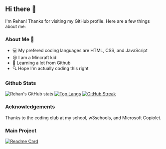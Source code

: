 ## Hi there 👋
I'm Rehan! Thanks for visiting my GitHub profile. Here are a few things about me:

### About Me 🚀
- 💻 My prefered coding languages are HTML, CSS, and JavaScript
- 😆 I am a Mincraft kid
- 🔭 Learning a lot from Github
- 🔍 Hope I'm actually coding this right

### Github Stats
![Rehan's GitHub stats](https://github-readme-stats.vercel.app/api?username=rcreator822&theme=dark&show_icons=true)
[![Top Langs](https://github-readme-stats.vercel.app/api/top-langs/?username=rcreator822&theme=dark)](https://github.com/anuraghazra/github-readme-stats)
[![GitHub Streak](https://streak-stats.demolab.com/?user=rcreator822&theme=dark)](https://git.io/streak-stats)

### Acknowledgements
Thanks to the coding club at my school, w3schools, and Microsoft Copiolet.

### Main Project
[![Readme Card](https://github-readme-stats.vercel.app/api/pin/?username=rcreator822&repo=GamerHub&theme=dark)](https://github.com/rcreator822/GamerHub)
